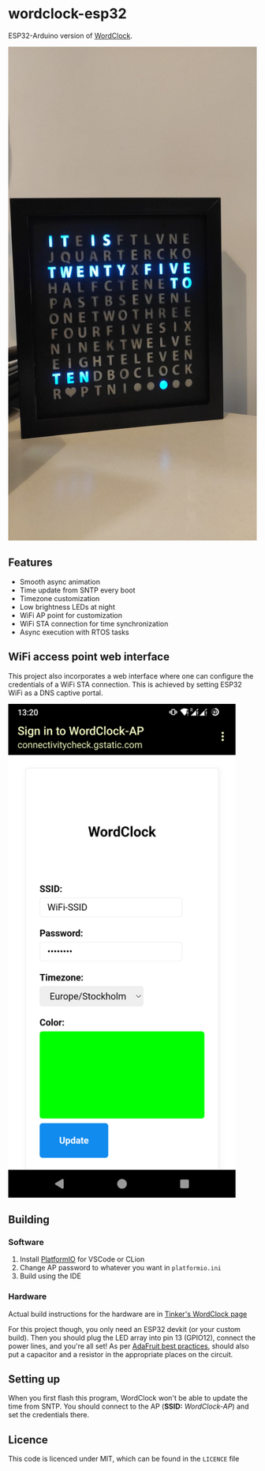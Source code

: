 <!---
Copyright (C) 2023 Emre Simsirli
-->

# wordclock-esp32

ESP32-Arduino version of [WordClock](https://github.com/emrsmsrli/WordClock/).

<img alt="WordClock image" src=".github/wordclock.jpg" height="1000" />

## Features

- Smooth async animation 
- Time update from SNTP every boot
- Timezone customization
- Low brightness LEDs at night
- WiFi AP point for customization
- WiFi STA connection for time synchronization
- Async execution with RTOS tasks

## WiFi access point web interface

This project also incorporates a web interface where one can 
configure the credentials of a WiFi STA connection. This is achieved
by setting ESP32 WiFi as a DNS captive portal.

<img alt="AP portal" src=".github/portal.jpg" height="1000" />

## Building

### Software

1. Install [PlatformIO](https://platformio.org/) for VSCode or CLion
2. Change AP password to whatever you want in `platformio.ini`
3. Build using the IDE

### Hardware

Actual build instructions for the hardware are 
in [Tinker's WordClock page](https://www.instructables.com/Tinkers-Word-Clock-REVISITED-NOW-110-More-AWESOME-/) 

For this project though, you only need an ESP32 devkit (or your custom build). 
Then you should plug the LED array into pin 13 (GPIO12), connect the power lines, and you're all set! 
As per [AdaFruit best practices](https://learn.adafruit.com/adafruit-neopixel-uberguide/best-practices), should also put a capacitor and a resistor 
in the appropriate places on the circuit.

## Setting up

When you first flash this program, WordClock won't be able to update the time from SNTP.
You should connect to the AP (**SSID:** _WordClock-AP_) and set the credentials there.

## Licence

This code is licenced under MIT, which can be found in the `LICENCE` file
